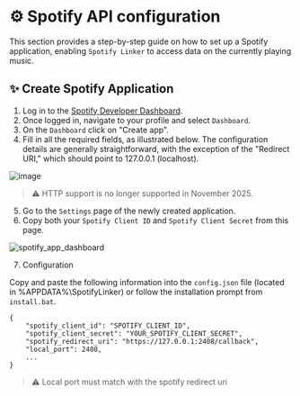 # ⚙ Spotify API configuration
This section provides a step-by-step guide on how to set up a Spotify application, enabling `Spotify Linker` to access data on the currently playing music.

## ✨ Create Spotify Application 
1. Log in to the [Spotify Developer Dashboard](https://developer.spotify.com/documentation/web-api).
2. Once logged in, navigate to your profile and select `Dashboard`.
3. On the `Dashboard` click on "Create app".
4. Fill in all the required fields, as illustrated below. The configuration details are generally straightforward, with the exception of the "Redirect URI," which should point to 127.0.0.1 (localhost).

![image](https://github.com/user-attachments/assets/ca8b597f-1292-4884-aed1-f8cb080d5701)

> ⚠️ HTTP support is no longer supported in November 2025.

5. Go to the `Settings` page of the newly created application.
6. Copy both your `Spotify Client ID` and `Spotify Client Secret` from this page.

![spotify_app_dashboard](https://github.com/ImFireGod/SteelSeries-Spotify-Linker/assets/49344172/e3ee8d60-12f2-49f8-a268-9f32b726b1f5)


7. Configuration  

Copy and paste the following information into the `config.json` file (located in %APPDATA%\SpotifyLinker) or follow the installation prompt from `install.bat`.  

```JS
{
    "spotify_client_id": "SPOTIFY_CLIENT_ID",
    "spotify_client_secret": "YOUR_SPOTIFY_CLIENT_SECRET",
    "spotify_redirect_uri": "https://127.0.0.1:2408/callback",
    "local_port": 2408,
    ...
}
```
> ⚠️ Local port must match with the spotify redirect uri
